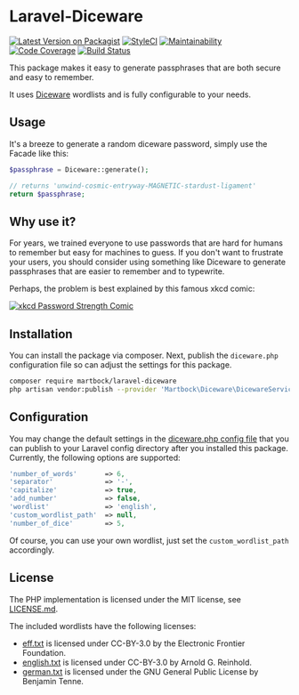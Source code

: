 # Laravel-Diceware

[![Latest Version on Packagist](https://img.shields.io/packagist/v/martbock/laravel-diceware.svg?style=flat)](https://packagist.org/packages/martbock/laravel-diceware)
[![StyleCI](https://github.styleci.io/repos/223468104/shield?branch=main&style=flat)](https://github.styleci.io/repos/223468104)
[![Maintainability](https://img.shields.io/codeclimate/maintainability/martbock/laravel-diceware?style=flat)](https://codeclimate.com/github/martbock/laravel-diceware)
[![Code Coverage](https://img.shields.io/codeclimate/coverage/martbock/laravel-diceware?style=flat)](https://codeclimate.com/github/martbock/laravel-diceware)
[![Build Status](https://github.com/martbock/laravel-diceware/workflows/Run%20tests%20with%20coverage/badge.svg)](https://github.com/martbock/laravel-diceware/actions)

This package makes it easy to generate passphrases that are both secure and easy to remember.

It uses [Diceware](http://world.std.com/~reinhold/diceware.html) wordlists and is fully configurable to your needs.

## Usage

It's a breeze to generate a random diceware password, simply use the Facade like this:

```php
$passphrase = Diceware::generate();

// returns 'unwind-cosmic-entryway-MAGNETIC-stardust-ligament'
return $passphrase;
```

## Why use it?

For years, we trained everyone to use passwords that are hard for humans to remember but easy for machines to guess.
If you don't want to frustrate your users, you should consider using something like Diceware to generate passphrases
that are easier to remember and to typewrite.

Perhaps, the problem is best explained by this famous xkcd comic:

[![xkcd Password Strength Comic](https://imgs.xkcd.com/comics/password_strength.png)](https://xkcd.com/936/)

## Installation

You can install the package via composer. 
Next, publish the `diceware.php` configuration file so can adjust the settings for this package. 

```bash
composer require martbock/laravel-diceware
php artisan vendor:publish --provider 'Martbock\Diceware\DicewareServiceProvider'
```

## Configuration

You may change the default settings in the [diceware.php config file](config/diceware.php) that you can publish to
your Laravel config directory after you installed this package. Currently, the following options are supported:

```php
'number_of_words'       => 6,
'separator'             => '-',
'capitalize'            => true,
'add_number'            => false,
'wordlist'              => 'english',
'custom_wordlist_path'  => null,
'number_of_dice'        => 5,
```

Of course, you can use your own wordlist, just set the `custom_wordlist_path` accordingly.

## License

The PHP implementation is licensed under the MIT license, see [LICENSE.md](LICENSE.md).

The included wordlists have the following licenses:

- [eff.txt](wordlists/eff.txt) is licensed under CC-BY-3.0 by the Electronic Frontier Foundation.
- [english.txt](wordlists/english.txt) is licensed under CC-BY-3.0 by Arnold G. Reinhold.
- [german.txt](wordlists/german.txt) is licensed under the GNU General Public License by Benjamin Tenne.